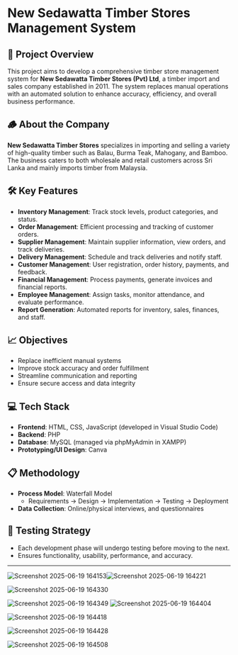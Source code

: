 # New Sedawatta Timber Stores Management System

## 📌 Project Overview
This project aims to develop a comprehensive timber store management system for **New Sedawatta Timber Stores (Pvt) Ltd**, a timber import and sales company established in 2011. The system replaces manual operations with an automated solution to enhance accuracy, efficiency, and overall business performance.

## 🪵 About the Company
**New Sedawatta Timber Stores** specializes in importing and selling a variety of high-quality timber such as Balau, Burma Teak, Mahogany, and Bamboo. The business caters to both wholesale and retail customers across Sri Lanka and mainly imports timber from Malaysia.

## 🛠️ Key Features
- **Inventory Management**: Track stock levels, product categories, and status.
- **Order Management**: Efficient processing and tracking of customer orders.
- **Supplier Management**: Maintain supplier information, view orders, and track deliveries.
- **Delivery Management**: Schedule and track deliveries and notify staff.
- **Customer Management**: User registration, order history, payments, and feedback.
- **Financial Management**: Process payments, generate invoices and financial reports.
- **Employee Management**: Assign tasks, monitor attendance, and evaluate performance.
- **Report Generation**: Automated reports for inventory, sales, finances, and staff.

## 📈 Objectives
- Replace inefficient manual systems
- Improve stock accuracy and order fulfillment
- Streamline communication and reporting
- Ensure secure access and data integrity

## 💻 Tech Stack
- **Frontend**: HTML, CSS, JavaScript (developed in Visual Studio Code)
- **Backend**: PHP
- **Database**: MySQL (managed via phpMyAdmin in XAMPP)
- **Prototyping/UI Design**: Canva

## 📋 Methodology
- **Process Model**: Waterfall Model
  - Requirements → Design → Implementation → Testing → Deployment
- **Data Collection**: Online/physical interviews, and questionnaires

## 🧪 Testing Strategy
- Each development phase will undergo testing before moving to the next.
- Ensures functionality, usability, performance, and accuracy.
---
![Screenshot 2025-06-19 164153](https://github.com/user-attachments/assets/5e270c71-4cf6-4f39-a66d-9d3b19f5abe8)![Screenshot 2025-06-19 164221](https://github.com/user-attachments/assets/4b6b05b0-5491-4c94-9431-5e58f0a9a8db)

![Screenshot 2025-06-19 164330](https://github.com/user-attachments/assets/b8ac79f3-4db9-477c-99e5-d35459fa91c6)

![Screenshot 2025-06-19 164349](https://github.com/user-attachments/assets/287bc59d-16d5-407b-bda9-9d53b1bac2ac)
![Screenshot 2025-06-19 164404](https://github.com/user-attachments/assets/fa88543d-8729-4eb4-a90e-a78593fbfcdf)

![Screenshot 2025-06-19 164418](https://github.com/user-attachments/assets/bc215af3-cf76-49e4-b435-18b6905e19f2)

![Screenshot 2025-06-19 164428](https://github.com/user-attachments/assets/fbdf7126-e90a-4179-ac8f-98131ca3adbb)

![Screenshot 2025-06-19 164508](https://github.com/user-attachments/assets/f93cfe47-6e21-45c3-9c4d-32f68e9d973e)



